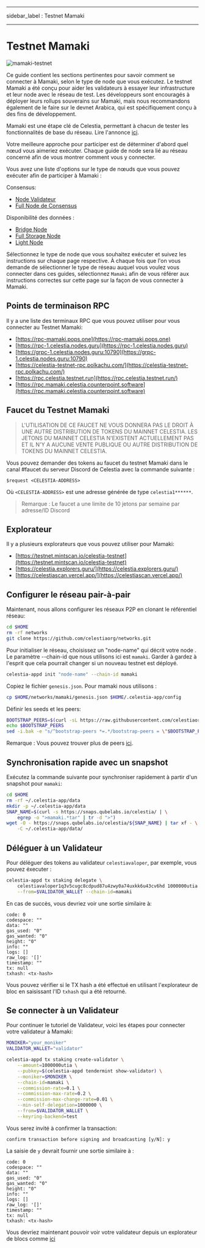 - - -
sidebar_label : Testnet Mamaki
- - -

# Testnet Mamaki

![mamaki-testnet](/img/mamaki.png)

Ce guide contient les sections pertinentes pour savoir comment se connecter à Mamaki, selon le type de node que vous exécutez. Le testnet Mamaki a été conçu pour aider les validateurs à essayer leur infrastructure et leur node avec le réseau de test. Les développeurs sont encouragés à déployer leurs rollups souverains sur Mamaki, mais nous recommandons également de le faire sur le devnet Arabica, qui est spécifiquement conçu à des fins de développement.

Mamaki est une étape clé de Celestia, permettant à chacun de tester les fonctionnalités de base du réseau. Lire l'annonce [ici](https://blog.celestia.org/celestia-testnet-introduces-alpha-data-availability-api/).

Votre meilleure approche pour participer est de déterminer d'abord quel nœud vous aimeriez exécuter. Chaque guide de node sera lié au réseau concerné afin de vous montrer comment vous y connecter.

Vous avez une liste d'options sur le type de nœuds que vous pouvez exécuter afin de participer à Mamaki :

Consensus:

* [Node Validateur](./validator-node.md)
* [Full Node de Consensus](./consensus-full-node.md)

Disponibilité des données :

* [Bridge Node](./bridge-node.md)
* [Full Storage Node](./full-storage-node.md)
* [Light Node](./light-node.md)

Sélectionnez le type de node que vous souhaitez exécuter et suivez les instructions sur chaque page respective. À chaque fois que l'on vous demande de sélectionner le type de réseau auquel vous voulez vous connecter dans ces guides, sélectionnez `Mamaki` afin de vous référer aux instructions correctes sur cette page sur la façon de vous connecter à Mamaki.

## Points de terminaison RPC

Il y a une liste des terminaux RPC que vous pouvez utiliser pour vous connecter au Testnet Mamaki:

* [https://rpc-mamaki.pops.one](https://rpc-mamaki.pops.one)
* [https://rpc-1.celestia.nodes.guru](https://rpc-1.celestia.nodes.guru)
* [https://grpc-1.celestia.nodes.guru:10790](https://grpc-1.celestia.nodes.guru:10790)
* [https://celestia-testnet-rpc.polkachu.com/](https://celestia-testnet-rpc.polkachu.com/)
* [https://rpc.celestia.testnet.run](https://rpc.celestia.testnet.run/)
* [https://rpc.mamaki.celestia.counterpoint.software](https://rpc.mamaki.celestia.counterpoint.software)

## Faucet du Testnet Mamaki

> L'UTILISATION DE CE FAUCET NE VOUS DONNERA PAS LE DROIT À UNE AUTRE DISTRIBUTION DE TOKENS DU MAINNET CELESTIA. LES JETONS DU MAINNET CELESTIA N'EXISTENT ACTUELLEMENT PAS ET IL N'Y A AUCUNE VENTE PUBLIQUE OU AUTRE DISTRIBUTION DE TOKENS DU MAINNET CELESTIA.

Vous pouvez demander des tokens au faucet du testnet Mamaki dans le canal #faucet du serveur Discord de Celestia avec la commande suivante :

```text
$request <CELESTIA-ADDRESS>
```

Où `<CELESTIA-ADDRESS>` est une adresse générée de type `celestia1******`.

> Remarque : Le faucet a une limite de 10 jetons par semaine par adresse/ID Discord

## Explorateur

Il y a plusieurs explorateurs que vous pouvez utiliser pour Mamaki:

* [https://testnet.mintscan.io/celestia-testnet](https://testnet.mintscan.io/celestia-testnet)
* [https://celestia.explorers.guru/](https://celestia.explorers.guru/)
* [https://celestiascan.vercel.app/](https://celestiascan.vercel.app/)

## Configurer le réseau pair-à-pair

Maintenant, nous allons configurer les réseaux P2P en clonant le référentiel réseau:

```sh
cd $HOME
rm -rf networks
git clone https://github.com/celestiaorg/networks.git
```

Pour initialiser le réseau, choisissez un "node-name" qui décrit votre node . Le paramètre --chain-id que nous utilisons ici est `mamaki`. Garder à gardez à l'esprit que cela pourrait changer si un nouveau testnet est déployé.

```sh
celestia-appd init "node-name" --chain-id mamaki
```

Copiez le fichier `genesis.json`. Pour mamaki nous utilisons :

```sh
cp $HOME/networks/mamaki/genesis.json $HOME/.celestia-app/config
```

Définir les seeds et les peers:

<!-- markdownlint-disable MD013 -->
```sh
BOOTSTRAP_PEERS=$(curl -sL https://raw.githubusercontent.com/celestiaorg/networks/master/mamaki/bootstrap-peers.txt | tr -d '\n')
echo $BOOTSTRAP_PEERS
sed -i.bak -e "s/^bootstrap-peers *=.*/bootstrap-peers = \"$BOOTSTRAP_PEERS\"/" $HOME/.celestia-app/config/config.toml
```
<!-- markdownlint-enable MD013 -->

Remarque : Vous pouvez trouver plus de peers [ici](https://github.com/celestiaorg/networks/blob/master/mamaki/peers.txt).

## Synchronisation rapide avec un snapshot

Exécutez la commande suivante pour synchroniser rapidement à partir d'un snapshot pour `mamaki`:

```sh
cd $HOME
rm -rf ~/.celestia-app/data
mkdir -p ~/.celestia-app/data
SNAP_NAME=$(curl -s https://snaps.qubelabs.io/celestia/ | \
    egrep -o ">mamaki.*tar" | tr -d ">")
wget -O - https://snaps.qubelabs.io/celestia/${SNAP_NAME} | tar xf - \
    -C ~/.celestia-app/data/
```

## Déléguer à un Validateur

Pour déléguer des tokens au validateur `celestiavaloper`, par exemple, vous pouvez éxecuter :

```sh
celestia-appd tx staking delegate \
    celestiavaloper1q3v5cugc8cdpud87u4zwy0a74uxkk6u43cv6hd 1000000utia \
    --from=$VALIDATOR_WALLET --chain-id=mamaki
```

En cas de succès, vous devriez voir une sortie similaire à:

```console
code: 0
codespace: ""
data: ""
gas_used: "0"
gas_wanted: "0"
height: "0"
info: ""
logs: []
raw_log: '[]'
timestamp: ""
tx: null
txhash: <tx-hash>
```

Vous pouvez vérifier si le TX hash a été effectué en utilisant l'explorateur de bloc en saisissant l'ID `txhash` qui a été retourné.

## Se connecter à un Validateur

Pour continuer le tutoriel de Validateur, voici les étapes pour connecter votre validateur à Mamaki:

```sh
MONIKER="your_moniker"
VALIDATOR_WALLET="validator"

celestia-appd tx staking create-validator \
    --amount=1000000utia \
    --pubkey=$(celestia-appd tendermint show-validator) \
    --moniker=$MONIKER \
    --chain-id=mamaki \
    --commission-rate=0.1 \
    --commission-max-rate=0.2 \
    --commission-max-change-rate=0.01 \
    --min-self-delegation=1000000 \
    --from=$VALIDATOR_WALLET \
    --keyring-backend=test
```

Vous serez invité à confirmer la transaction:

```console
confirm transaction before signing and broadcasting [y/N]: y
```

La saisie de `y` devrait fournir une sortie similaire à :

```console
code: 0
codespace: ""
data: ""
gas_used: "0"
gas_wanted: "0"
height: "0"
info: ""
logs: []
raw_log: '[]'
timestamp: ""
tx: null
txhash: <tx-hash>
```

Vous devriez maintenant pouvoir voir votre validateur depuis un explorateur de blocs comme [ici](https://celestia.explorers.guru/)
